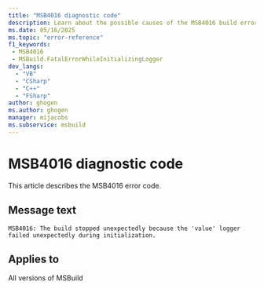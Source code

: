 ```yaml
---
title: "MSB4016 diagnostic code"
description: Learn about the possible causes of the MSB4016 build error, and get troubleshooting tips.
ms.date: 05/16/2025
ms.topic: "error-reference"
f1_keywords:
 - MSB4016
 - MSBuild.FatalErrorWhileInitializingLogger
dev_langs:
  - "VB"
  - "CSharp"
  - "C++"
  - "FSharp"
author: ghogen
ms.author: ghogen
manager: mijacobs
ms.subservice: msbuild
---
```


# MSB4016 diagnostic code

<!-- :::ErrorDefinitionDescription::: -->
<!-- :::editable-content name="introDescription"::: -->
This article describes the MSB4016 error code.
<!-- :::editable-content-end::: -->

## Message text

<!-- :::editable-content name="messageText"::: -->
`MSB4016: The build stopped unexpectedly because the 'value' logger failed unexpectedly during initialization.`
<!-- :::editable-content-end::: -->
<!-- MSB4016: The build stopped unexpectedly because the "{0}" logger failed unexpectedly during initialization. -->

<!-- :::editable-content name="postOutputDescription"::: -->
<!--
{StrBegin="MSB4016: "}UE: This message is used for a special exception that is thrown when a logger fails while initializing itself (most
    likely because of a programming error in the logger). When a logger dies, we cannot proceed with the build, and we throw a
    special exception to abort the build.
-->
<!-- :::editable-content-end::: -->
<!-- :::ErrorDefinitionDescription-end::: -->

## Applies to

All versions of MSBuild
